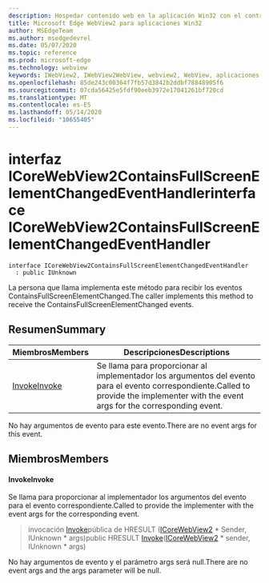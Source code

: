 ```yaml
---
description: Hospedar contenido web en la aplicación Win32 con el control Microsoft Edge WebView2
title: Microsoft Edge WebView2 para aplicaciones Win32
author: MSEdgeTeam
ms.author: msedgedevrel
ms.date: 05/07/2020
ms.topic: reference
ms.prod: microsoft-edge
ms.technology: webview
keywords: IWebView2, IWebView2WebView, webview2, WebView, aplicaciones Win32, Win32, Edge, ICoreWebView2, ICoreWebView2Controller, control de explorador, HTML Edge
ms.openlocfilehash: 85de243c00364f7fb57d3842b2ddbf78848905f6
ms.sourcegitcommit: 07cda56425e5fdf90eeb3972e17041261bf720cd
ms.translationtype: MT
ms.contentlocale: es-ES
ms.lasthandoff: 05/14/2020
ms.locfileid: "10655405"
---
```

# <span data-ttu-id="e5b74-104">interfaz ICoreWebView2ContainsFullScreenElementChangedEventHandler</span><span class="sxs-lookup"><span data-stu-id="e5b74-104">interface ICoreWebView2ContainsFullScreenElementChangedEventHandler</span></span> 

```
interface ICoreWebView2ContainsFullScreenElementChangedEventHandler
  : public IUnknown
```

<span data-ttu-id="e5b74-105">La persona que llama implementa este método para recibir los eventos ContainsFullScreenElementChanged.</span><span class="sxs-lookup"><span data-stu-id="e5b74-105">The caller implements this method to receive the ContainsFullScreenElementChanged events.</span></span>

## <span data-ttu-id="e5b74-106">Resumen</span><span class="sxs-lookup"><span data-stu-id="e5b74-106">Summary</span></span>

 <span data-ttu-id="e5b74-107">Miembros</span><span class="sxs-lookup"><span data-stu-id="e5b74-107">Members</span></span>                        | <span data-ttu-id="e5b74-108">Descripciones</span><span class="sxs-lookup"><span data-stu-id="e5b74-108">Descriptions</span></span>
--------------------------------|---------------------------------------------
[<span data-ttu-id="e5b74-109">Invoke</span><span class="sxs-lookup"><span data-stu-id="e5b74-109">Invoke</span></span>](#invoke) | <span data-ttu-id="e5b74-110">Se llama para proporcionar al implementador los argumentos del evento para el evento correspondiente.</span><span class="sxs-lookup"><span data-stu-id="e5b74-110">Called to provide the implementer with the event args for the corresponding event.</span></span>

<span data-ttu-id="e5b74-111">No hay argumentos de evento para este evento.</span><span class="sxs-lookup"><span data-stu-id="e5b74-111">There are no event args for this event.</span></span>

## <span data-ttu-id="e5b74-112">Miembros</span><span class="sxs-lookup"><span data-stu-id="e5b74-112">Members</span></span>

#### <span data-ttu-id="e5b74-113">Invoke</span><span class="sxs-lookup"><span data-stu-id="e5b74-113">Invoke</span></span> 

<span data-ttu-id="e5b74-114">Se llama para proporcionar al implementador los argumentos del evento para el evento correspondiente.</span><span class="sxs-lookup"><span data-stu-id="e5b74-114">Called to provide the implementer with the event args for the corresponding event.</span></span>

> <span data-ttu-id="e5b74-115">invocación [Invoke](#invoke)pública de HRESULT ([ICoreWebView2](icorewebview2.md) \* Sender, IUnknown \* args)</span><span class="sxs-lookup"><span data-stu-id="e5b74-115">public HRESULT [Invoke](#invoke)([ICoreWebView2](icorewebview2.md) \* sender, IUnknown \* args)</span></span>

<span data-ttu-id="e5b74-116">No hay argumentos de evento y el parámetro args será null.</span><span class="sxs-lookup"><span data-stu-id="e5b74-116">There are no event args and the args parameter will be null.</span></span>

